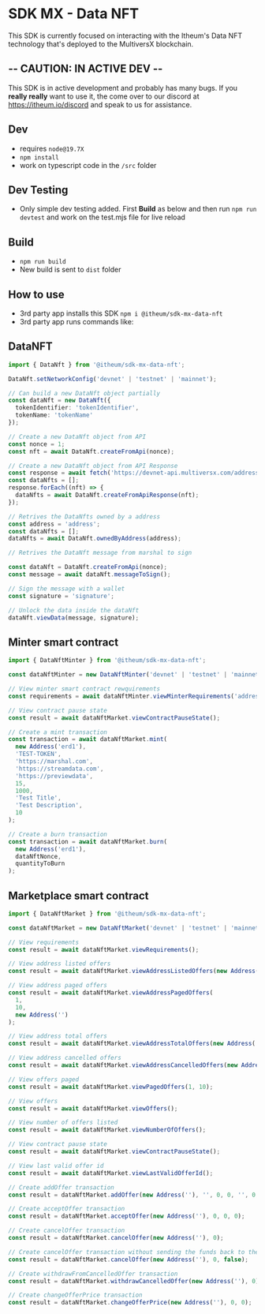 # SDK MX - Data NFT

This SDK is currently focused on interacting with the Itheum's Data NFT technology that's deployed to the MultiversX blockchain.

## -- CAUTION: IN ACTIVE DEV --

This SDK is in active development and probably has many bugs. If you **really really** want to use it, the come over to our discord at https://itheum.io/discord and speak to us for assistance.

## Dev

- requires `node@19.7X`
- `npm install`
- work on typescript code in the `/src` folder

## Dev Testing

- Only simple dev testing added. First **Build** as below and then run `npm run devtest` and work on the test.mjs file for live reload

## Build

- `npm run build`
- New build is sent to `dist` folder

## How to use

- 3rd party app installs this SDK `npm i @itheum/sdk-mx-data-nft`
- 3rd party app runs commands like:

## DataNFT

```typescript
import { DataNft } from '@itheum/sdk-mx-data-nft';

DataNft.setNetworkConfig('devnet' | 'testnet' | 'mainnet');

// Can build a new DataNft object partially
const dataNft = new DataNft({
  tokenIdentifier: 'tokenIdentifier',
  tokenName: 'tokenName'
});

// Create a new DataNft object from API
const nonce = 1;
const nft = await DataNft.createFromApi(nonce);

// Create a new DataNft object from API Response
const response = await fetch('https://devnet-api.multiversx.com/address/nfts');
const dataNfts = [];
response.forEach((nft) => {
  dataNfts = await DataNft.createFromApiResponse(nft);
});

// Retrives the DataNfts owned by a address
const address = 'address';
const dataNfts = [];
dataNfts = await DataNft.ownedByAddress(address);

// Retrives the DataNft message from marshal to sign

const dataNft = DataNft.createFromApi(nonce);
const message = await dataNft.messageToSign();

// Sign the message with a wallet
const signature = 'signature';

// Unlock the data inside the dataNft
dataNft.viewData(message, signature);
```

## Minter smart contract

```typescript
import { DataNftMinter } from '@itheum/sdk-mx-data-nft';

const dataNftMinter = new DataNftMinter('devnet' | 'testnet' | 'mainnet');

// View minter smart contract rewquirements
const requirements = await dataNftMinter.viewMinterRequirements('address');

// View contract pause state
const result = await dataNftMarket.viewContractPauseState();

// Create a mint transaction
const transaction = await dataNftMarket.mint(
  new Address('erd1'),
  'TEST-TOKEN',
  'https://marshal.com',
  'https://streamdata.com',
  'https://previewdata',
  15,
  1000,
  'Test Title',
  'Test Description',
  10
);

// Create a burn transaction
const transaction = await dataNftMarket.burn(
  new Address('erd1'),
  dataNftNonce,
  quantityToBurn
);
```

## Marketplace smart contract

```typescript
import { DataNftMarket } from '@itheum/sdk-mx-data-nft';

const dataNftMarket = new DataNftMarket('devnet' | 'testnet' | 'mainnet');

// View requirements
const result = await dataNftMarket.viewRequirements();

// View address listed offers
const result = await dataNftMarket.viewAddressListedOffers(new Address(''));

// View address paged offers
const result = await dataNftMarket.viewAddressPagedOffers(
  1,
  10,
  new Address('')
);

// View address total offers
const result = await dataNftMarket.viewAddressTotalOffers(new Address(''));

// View address cancelled offers
const result = await dataNftMarket.viewAddressCancelledOffers(new Address(''));

// View offers paged
const result = await dataNftMarket.viewPagedOffers(1, 10);

// View offers
const result = await dataNftMarket.viewOffers();

// View number of offers listed
const result = await dataNftMarket.viewNumberOfOffers();

// View contract pause state
const result = await dataNftMarket.viewContractPauseState();

// View last valid offer id
const result = await dataNftMarket.viewLastValidOfferId();

// Create addOffer transaction
const result = dataNftMarket.addOffer(new Address(''), '', 0, 0, '', 0, 0, 0);

// Create acceptOffer transaction
const result = dataNftMarket.acceptOffer(new Address(''), 0, 0, 0);

// Create cancelOffer transaction
const result = dataNftMarket.cancelOffer(new Address(''), 0);

// Create cancelOffer transaction without sending the funds back to the owner
const result = dataNftMarket.cancelOffer(new Address(''), 0, false);

// Create withdrawFromCancelledOffer transaction
const result = dataNftMarket.withdrawCancelledOffer(new Address(''), 0);

// Create changeOfferPrice transaction
const result = dataNftMarket.changeOfferPrice(new Address(''), 0, 0);
```
